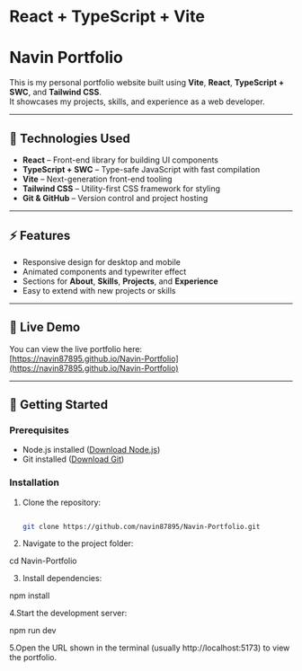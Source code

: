 # React + TypeScript + Vite

# Navin Portfolio

This is my personal portfolio website built using **Vite**, **React**, **TypeScript + SWC**, and **Tailwind CSS**.  
It showcases my projects, skills, and experience as a web developer.

---

## 🔧 Technologies Used

- **React** – Front-end library for building UI components  
- **TypeScript + SWC** – Type-safe JavaScript with fast compilation  
- **Vite** – Next-generation front-end tooling  
- **Tailwind CSS** – Utility-first CSS framework for styling  
- **Git & GitHub** – Version control and project hosting  

---

## ⚡ Features

- Responsive design for desktop and mobile  
- Animated components and typewriter effect  
- Sections for **About**, **Skills**, **Projects**, and **Experience**  
- Easy to extend with new projects or skills  

---

## 🌄 Live Demo

You can view the live portfolio here:  
[https://navin87895.github.io/Navin-Portfolio](https://navin87895.github.io/Navin-Portfolio)

------

## 🚀 Getting Started

### Prerequisites

- Node.js installed ([Download Node.js](https://nodejs.org/))  
- Git installed ([Download Git](https://git-scm.com/))  

### Installation

1. Clone the repository:
   ```bash
   
   git clone https://github.com/navin87895/Navin-Portfolio.git
   
2. Navigate to the project folder:

cd Navin-Portfolio

3. Install dependencies:

npm install

4.Start the development server:

npm run dev

5.Open the URL shown in the terminal (usually http://localhost:5173) to view the portfolio.
